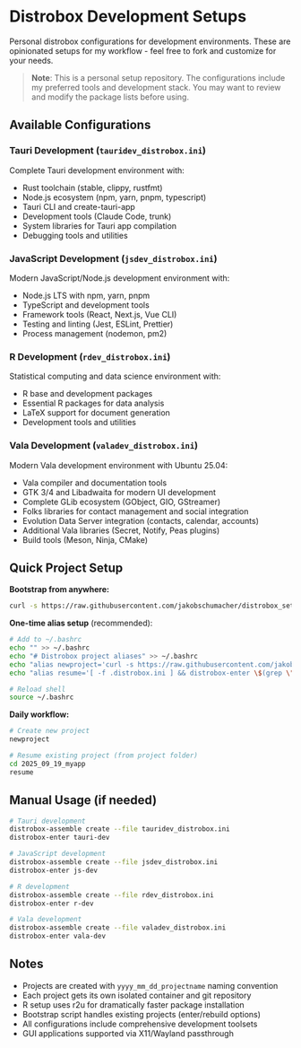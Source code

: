 # Distrobox Development Setups

Personal distrobox configurations for development environments. These are opinionated setups for my workflow - feel free to fork and customize for your needs.

> **Note**: This is a personal setup repository. The configurations include my preferred tools and development stack. You may want to review and modify the package lists before using.

## Available Configurations

### Tauri Development (`tauridev_distrobox.ini`)
Complete Tauri development environment with:
- Rust toolchain (stable, clippy, rustfmt)
- Node.js ecosystem (npm, yarn, pnpm, typescript)
- Tauri CLI and create-tauri-app
- Development tools (Claude Code, trunk)
- System libraries for Tauri app compilation
- Debugging tools and utilities

### JavaScript Development (`jsdev_distrobox.ini`)
Modern JavaScript/Node.js development environment with:
- Node.js LTS with npm, yarn, pnpm
- TypeScript and development tools
- Framework tools (React, Next.js, Vue CLI)
- Testing and linting (Jest, ESLint, Prettier)
- Process management (nodemon, pm2)

### R Development (`rdev_distrobox.ini`)
Statistical computing and data science environment with:
- R base and development packages
- Essential R packages for data analysis
- LaTeX support for document generation
- Development tools and utilities

### Vala Development (`valadev_distrobox.ini`)
Modern Vala development environment with Ubuntu 25.04:
- Vala compiler and documentation tools
- GTK 3/4 and Libadwaita for modern UI development
- Complete GLib ecosystem (GObject, GIO, GStreamer)
- Folks libraries for contact management and social integration
- Evolution Data Server integration (contacts, calendar, accounts)
- Additional Vala libraries (Secret, Notify, Peas plugins)
- Build tools (Meson, Ninja, CMake)

## Quick Project Setup

**Bootstrap from anywhere:**
```bash
curl -s https://raw.githubusercontent.com/jakobschumacher/distrobox_setup/main/bootstrap -o /tmp/bootstrap && bash /tmp/bootstrap
```

**One-time alias setup** (recommended):
```bash
# Add to ~/.bashrc
echo "" >> ~/.bashrc
echo "# Distrobox project aliases" >> ~/.bashrc
echo "alias newproject='curl -s https://raw.githubusercontent.com/jakobschumacher/distrobox_setup/main/bootstrap -o /tmp/bootstrap && bash /tmp/bootstrap'" >> ~/.bashrc
echo "alias resume='[ -f .distrobox.ini ] && distrobox-enter \$(grep \"^\\[\" .distrobox.ini | tr -d \"[]\") || echo \"No distrobox project found\"'" >> ~/.bashrc

# Reload shell
source ~/.bashrc
```

**Daily workflow:**
```bash
# Create new project
newproject

# Resume existing project (from project folder)
cd 2025_09_19_myapp
resume
```

## Manual Usage (if needed)

```bash
# Tauri development
distrobox-assemble create --file tauridev_distrobox.ini
distrobox-enter tauri-dev

# JavaScript development  
distrobox-assemble create --file jsdev_distrobox.ini
distrobox-enter js-dev

# R development
distrobox-assemble create --file rdev_distrobox.ini
distrobox-enter r-dev

# Vala development
distrobox-assemble create --file valadev_distrobox.ini
distrobox-enter vala-dev
```

## Notes
- Projects are created with `yyyy_mm_dd_projectname` naming convention
- Each project gets its own isolated container and git repository  
- R setup uses r2u for dramatically faster package installation
- Bootstrap script handles existing projects (enter/rebuild options)
- All configurations include comprehensive development toolsets
- GUI applications supported via X11/Wayland passthrough

